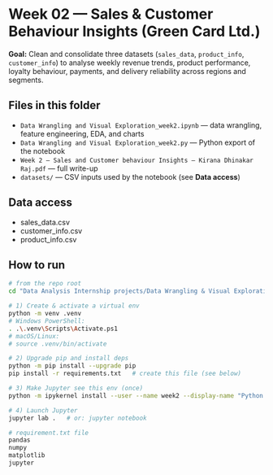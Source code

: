 # Week 02 — Sales & Customer Behaviour Insights (Green Card Ltd.)

**Goal:** Clean and consolidate three datasets (`sales_data`, `product_info`, `customer_info`) to analyse weekly revenue trends, product performance, loyalty behaviour, payments, and delivery reliability across regions and segments.

## Files in this folder
- `Data Wrangling and Visual Exploration_week2.ipynb` — data wrangling, feature engineering, EDA, and charts  
- `Data Wrangling and Visual Exploration_week2.py` — Python export of the notebook  
- `Week 2 – Sales and Customer behaviour Insights – Kirana Dhinakar Raj.pdf` — full write-up  
- `datasets/` — CSV inputs used by the notebook (see **Data access**)

## Data access
- sales_data.csv
- customer_info.csv
- product_info.csv

## How to run

```bash
# from the repo root
cd "Data Analysis Internship projects/Data Wrangling & Visual Exploration"

# 1) Create & activate a virtual env
python -m venv .venv
# Windows PowerShell:
. .\.venv\Scripts\Activate.ps1
# macOS/Linux:
# source .venv/bin/activate

# 2) Upgrade pip and install deps
python -m pip install --upgrade pip
pip install -r requirements.txt   # create this file (see below)

# 3) Make Jupyter see this env (once)
python -m ipykernel install --user --name week2 --display-name "Python (week2)"

# 4) Launch Jupyter
jupyter lab .   # or: jupyter notebook

# requirement.txt file
pandas
numpy
matplotlib
jupyter




